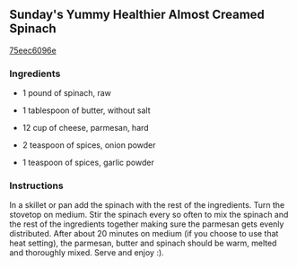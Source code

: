 ## Sunday's Yummy Healthier Almost Creamed Spinach

[75eec6096e](http://www.food.com/recipe/sundays-yummy-healthier-almost-creamed-spinach-332871)

### Ingredients

 - 1 pound of spinach, raw

 - 1 tablespoon of butter, without salt

 - 12 cup of cheese, parmesan, hard

 - 2 teaspoon of spices, onion powder

 - 1 teaspoon of spices, garlic powder

### Instructions

In a skillet or pan add the spinach with the rest of the ingredients. Turn the stovetop on medium. Stir the spinach every so often to mix the spinach and the rest of the ingredients together making sure the parmesan gets evenly distributed. After about 20 minutes on medium (if you choose to use that heat setting), the parmesan, butter and spinach should be warm, melted and thoroughly mixed. Serve and enjoy :).